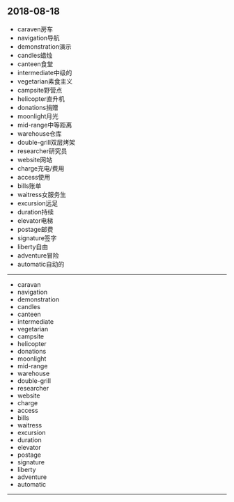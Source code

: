 2018-08-18
---
- caraven房车
- navigation导航
- demonstration演示
- candles蜡烛
- canteen食堂
- intermediate中级的
- vegetarian素食主义
- campsite野营点
- helicopter直升机
- donations捐赠
- moonlight月光
- mid-range中等距离
- warehouse仓库
- double-grill双层烤架
- researcher研究员
- website网站
- charge充电/费用
- access使用
- bills账单
- waitress女服务生
- excursion远足
- duration持续
- elevator电梯
- postage邮费
- signature签字
- liberty自由
- adventure冒险
- automatic自动的
---
- caravan 
- navigation 
- demonstration 
- candles 
- canteen 
- intermediate 
- vegetarian 
- campsite 
- helicopter 
- donations 
- moonlight 
- mid-range 
- warehouse 
- double-grill 
- researcher 
- website 
- charge 
- access 
- bills 
- waitress 
- excursion 
- duration 
- elevator 
- postage 
- signature 
- liberty 
- adventure 
- automatic 
---